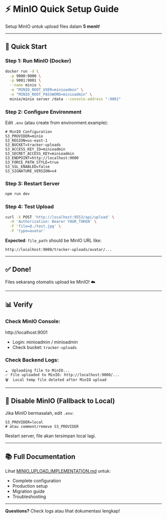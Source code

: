 # ⚡ MinIO Quick Setup Guide

Setup MinIO untuk upload files dalam **5 menit**!

---

## 🚀 Quick Start

### Step 1: Run MinIO (Docker)

```bash
docker run -d \
  -p 9000:9000 \
  -p 9001:9001 \
  --name minio \
  -e "MINIO_ROOT_USER=minioadmin" \
  -e "MINIO_ROOT_PASSWORD=minioadmin" \
  minio/minio server /data --console-address ":9001"
```

### Step 2: Configure Environment

Edit `.env` (atau create from environment.example):

```env
# MinIO Configuration
S3_PROVIDER=minio
S3_REGION=us-east-1
S3_BUCKET=tracker-uploads
S3_ACCESS_KEY_ID=minioadmin
S3_SECRET_ACCESS_KEY=minioadmin
S3_ENDPOINT=http://localhost:9000
S3_FORCE_PATH_STYLE=true
S3_SSL_ENABLED=false
S3_SIGNATURE_VERSION=v4
```

### Step 3: Restart Server

```bash
npm run dev
```

### Step 4: Test Upload

```bash
curl -X POST 'http://localhost:9553/api/upload' \
  -H 'Authorization: Bearer YOUR_TOKEN' \
  -F 'file=@./test.jpg' \
  -F 'type=avatar'
```

**Expected**: `file_path` should be MinIO URL like:
```
http://localhost:9000/tracker-uploads/avatar/...
```

---

## ✅ Done!

Files sekarang otomatis upload ke MinIO! ☁️

---

## 📊 Verify

### Check MinIO Console:
http://localhost:9001
- Login: minioadmin / minioadmin
- Check bucket: `tracker-uploads`

### Check Backend Logs:
```
☁️  Uploading file to MinIO...
✅ File uploaded to MinIO: http://localhost:9000/...
🗑️  Local temp file deleted after MinIO upload
```

---

## 🔧 Disable MinIO (Fallback to Local)

Jika MinIO bermasalah, edit `.env`:
```env
S3_PROVIDER=local
# atau comment/remove S3_PROVIDER
```

Restart server, file akan tersimpan local lagi.

---

## 📚 Full Documentation

Lihat [MINIO_UPLOAD_IMPLEMENTATION.md](./MINIO_UPLOAD_IMPLEMENTATION.md) untuk:
- Complete configuration
- Production setup
- Migration guide
- Troubleshooting

---

**Questions?** Check logs atau lihat dokumentasi lengkap!

